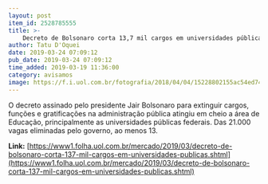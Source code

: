 ```yaml
---
layout: post
item_id: 2528785555
title: >-
    Decreto de Bolsonaro corta 13,7 mil cargos em universidades públicas
author: Tatu D'Oquei
date: 2019-03-24 07:09:12
pub_date: 2019-03-24 07:09:12
time_added: 2019-03-19 11:36:00
category: avisamos
image: https://f.i.uol.com.br/fotografia/2018/04/04/15228802155ac54ed74b57f_1522880215_3x2_rt.jpg
---
```


O decreto assinado pelo presidente Jair Bolsonaro para extinguir cargos, funções e gratificações na administração pública atingiu em cheio a área de Educação, principalmente as universidades públicas federais. Das 21.000 vagas eliminadas pelo governo, ao menos 13.

**Link:** [https://www1.folha.uol.com.br/mercado/2019/03/decreto-de-bolsonaro-corta-137-mil-cargos-em-universidades-publicas.shtml](https://www1.folha.uol.com.br/mercado/2019/03/decreto-de-bolsonaro-corta-137-mil-cargos-em-universidades-publicas.shtml)

